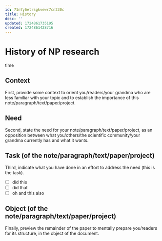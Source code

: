 ```yaml
---
id: 71n7y6etrsgkvewr7cn230c
title: History
desc: ''
updated: 1724861735195
created: 1724861428716
---
```

# History of NP research 
time
## Context
First, provide some context to orient you/readers/your grandma who are less familiar with your topic and to establish the importance of this note/paragraph/text/paper/project.
## Need
Second, state the need for your note/paragraph/text/paper/project, as an opposition between what you/others/the scientific community/your grandma currently has and what it wants.
## Task (of the note/paragraph/text/paper/project)
Third, indicate what you have done in an effort to address the need (this is the task).
- [ ] did this
- [ ] did that
- [ ] oh and this also
## Object (of the note/paragraph/text/paper/project)
Finally, preview the remainder of the paper to mentally prepare you/readers for its structure, in the object of the document.